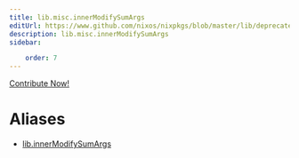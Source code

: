 ```yaml
---
title: lib.misc.innerModifySumArgs
editUrl: https://www.github.com/nixos/nixpkgs/blob/master/lib/deprecated.nix#L138C24
description: lib.misc.innerModifySumArgs
sidebar:

    order: 7
---
```


<a href="https://www.github.com/nixos/nixpkgs/blob/master/lib/deprecated.nix#L138C24">Contribute Now!</a>


# Aliases

- [lib.innerModifySumArgs](./reference/lib/lib-innerModifySumArgs)


